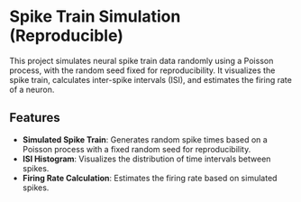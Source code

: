 # Spike Train Simulation (Reproducible)

This project simulates neural spike train data randomly using a Poisson process, with the random seed fixed for reproducibility. It visualizes the spike train, calculates inter-spike intervals (ISI), and estimates the firing rate of a neuron.

## Features
- **Simulated Spike Train**: Generates random spike times based on a Poisson process with a fixed random seed for reproducibility.
- **ISI Histogram**: Visualizes the distribution of time intervals between spikes.
- **Firing Rate Calculation**: Estimates the firing rate based on simulated spikes.
